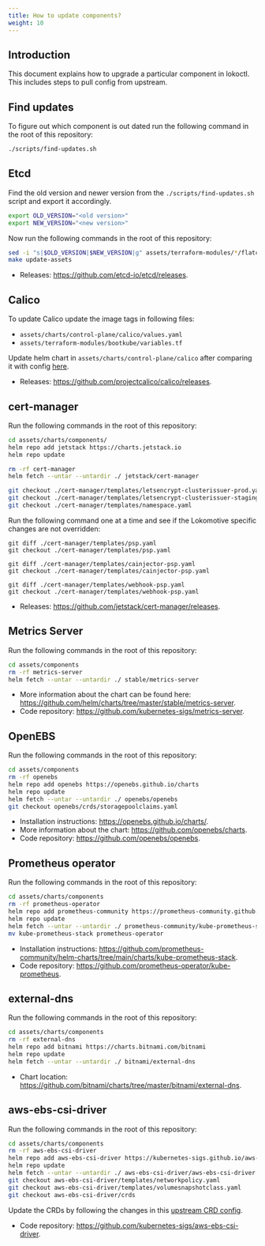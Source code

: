 ```yaml
---
title: How to update components?
weight: 10
---
```


## Introduction

This document explains how to upgrade a particular component in lokoctl. This includes steps to pull config from upstream.

## Find updates

To figure out which component is out dated run the following command in the root of this repository:

```bash
./scripts/find-updates.sh
```

## Etcd

Find the old version and newer version from the `./scripts/find-updates.sh` script and export it accordingly.

```bash
export OLD_VERSION="<old version>"
export NEW_VERSION="<new version>"
```

Now run the following commands in the root of this repository:

```bash
sed -i "s|$OLD_VERSION|$NEW_VERSION|g" assets/terraform-modules/*/flatcar-linux/kubernetes/cl/controller.yaml.tmpl
make update-assets
```

- Releases: https://github.com/etcd-io/etcd/releases.

## Calico

To update Calico update the image tags in following files:

- `assets/charts/control-plane/calico/values.yaml`
- `assets/terraform-modules/bootkube/variables.tf`

Update helm chart in `assets/charts/control-plane/calico` after comparing it with config [here](https://docs.projectcalico.org/manifests/calico.yaml).

- Releases: https://github.com/projectcalico/calico/releases.

## cert-manager

Run the following commands in the root of this repository:

```bash
cd assets/charts/components/
helm repo add jetstack https://charts.jetstack.io
helm repo update

rm -rf cert-manager
helm fetch --untar --untardir ./ jetstack/cert-manager

git checkout ./cert-manager/templates/letsencrypt-clusterissuer-prod.yaml
git checkout ./cert-manager/templates/letsencrypt-clusterissuer-staging.yaml
git checkout ./cert-manager/templates/namespace.yaml
```

Run the following command one at a time and see if the Lokomotive specific changes are not
overridden:

```
git diff ./cert-manager/templates/psp.yaml
git checkout ./cert-manager/templates/psp.yaml

git diff ./cert-manager/templates/cainjector-psp.yaml
git checkout ./cert-manager/templates/cainjector-psp.yaml

git diff ./cert-manager/templates/webhook-psp.yaml
git checkout ./cert-manager/templates/webhook-psp.yaml
```

- Releases: https://github.com/jetstack/cert-manager/releases.

## Metrics Server

Run the following commands in the root of this repository:

```bash
cd assets/components
rm -rf metrics-server
helm fetch --untar --untardir ./ stable/metrics-server
```

- More information about the chart can be found here: https://github.com/helm/charts/tree/master/stable/metrics-server.
- Code repository: https://github.com/kubernetes-sigs/metrics-server.

## OpenEBS

Run the following commands in the root of this repository:

```bash
cd assets/components
rm -rf openebs
helm repo add openebs https://openebs.github.io/charts
helm repo update
helm fetch --untar --untardir ./ openebs/openebs
git checkout openebs/crds/storagepoolclaims.yaml
```

- Installation instructions: https://openebs.github.io/charts/.
- More information about the chart: https://github.com/openebs/charts.
- Code repository: https://github.com/openebs/openebs.

## Prometheus operator

Run the following commands in the root of this repository:

```bash
cd assets/charts/components
rm -rf prometheus-operator
helm repo add prometheus-community https://prometheus-community.github.io/helm-charts
helm repo update
helm fetch --untar --untardir ./ prometheus-community/kube-prometheus-stack
mv kube-prometheus-stack prometheus-operator
```

- Installation instructions: https://github.com/prometheus-community/helm-charts/tree/main/charts/kube-prometheus-stack.
- Code repository: https://github.com/prometheus-operator/kube-prometheus.

## external-dns

Run the following commands in the root of this repository:

```bash
cd assets/charts/components
rm -rf external-dns
helm repo add bitnami https://charts.bitnami.com/bitnami
helm repo update
helm fetch --untar --untardir ./ bitnami/external-dns
```

- Chart location: https://github.com/bitnami/charts/tree/master/bitnami/external-dns.

## aws-ebs-csi-driver

Run the following commands in the root of this repository:

```bash
cd assets/charts/components
rm -rf aws-ebs-csi-driver
helm repo add aws-ebs-csi-driver https://kubernetes-sigs.github.io/aws-ebs-csi-driver
helm repo update
helm fetch --untar --untardir ./ aws-ebs-csi-driver/aws-ebs-csi-driver
git checkout aws-ebs-csi-driver/templates/networkpolicy.yaml
git checkout aws-ebs-csi-driver/templates/volumesnapshotclass.yaml
git checkout aws-ebs-csi-driver/crds
```

Update the CRDs by following the changes in this [upstream CRD config](https://github.com/kubernetes-sigs/aws-ebs-csi-driver/blob/master/deploy/kubernetes/cluster/crd_snapshotter.yaml).

- Code repository: https://github.com/kubernetes-sigs/aws-ebs-csi-driver.
